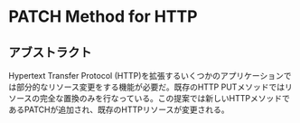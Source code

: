 # PATCH Method for HTTP

## アブストラクト

Hypertext Transfer Protocol (HTTP)を拡張するいくつかのアプリケーションでは部分的なリソース変更をする機能が必要だ。既存のHTTP PUTメソッドではリソースの完全な置換のみを行なっている。この提案では新しいHTTPメソッドであるPATCHが追加され、既存のHTTPリソースが変更される。
